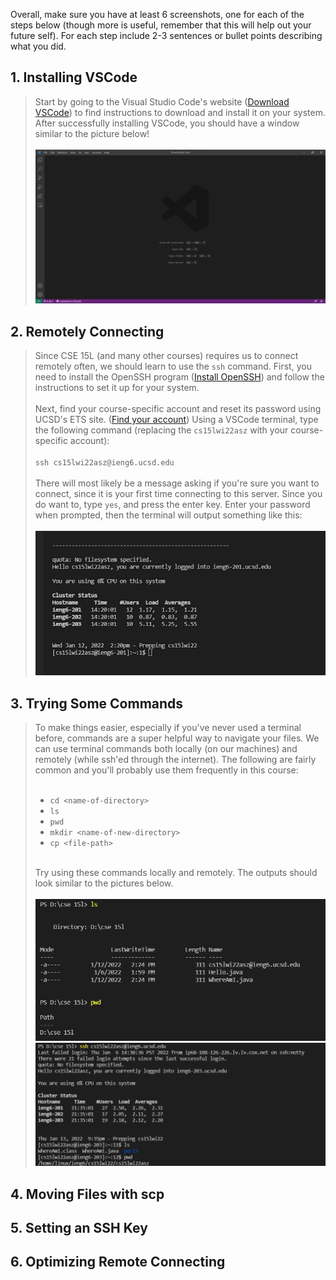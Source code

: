 Overall, make sure you have at least 6 screenshots, one for each of the steps below (though more is useful, remember that this will help out your future self). For each step include 2-3 sentences or bullet points describing what you did.

## 1. Installing VSCode
> Start by going to the Visual Studio Code's website ([Download VSCode](https://code.visualstudio.com/Download)) to find instructions to download and install it on your system. After successfully installing VSCode, you should have a window similar to the picture below!
<br><br>
![Image](photos/vscode2.png "VSCode example")



## 2. Remotely Connecting
> Since CSE 15L (and many other courses) requires us to connect remotely often, we should learn to use the `ssh` command. First, you need to install the OpenSSH program ([Install OpenSSH](https://docs.microsoft.com/en-us/windows-server/administration/openssh/openssh_install_firstuse)) and follow the instructions to set it up for your system. 
<br><br>
Next, find your course-specific account and reset its password using UCSD's ETS site. ([Find your account](https://sdacs.ucsd.edu/~icc/index.php)) Using a VSCode terminal, type the following command (replacing the `cs15lwi22asz` with your course-specific account):
<br><br>
`ssh cs15lwi22asz@ieng6.ucsd.edu`
<br><br>
There will most likely be a message asking if you're sure you want to connect, since it is your first time connecting to this server. Since you do want to, type `yes`, and press the enter key. Enter your password when prompted, then the terminal will output something like this:
<br><br>
![Image](photos/ssh.png "ssh example")



## 3. Trying Some Commands
> To make things easier, especially if you've never used a terminal before, commands are a super helpful way to navigate your files. We can use terminal commands both locally (on our machines) and remotely (while ssh'ed through the internet). The following are fairly common and you'll probably use them frequently in this course:
<br><br>
>
>- `cd <name-of-directory>`
>- `ls`
>- `pwd`
>- `mkdir <name-of-new-directory>`
>- `cp <file-path>`
<br><br>
>
> Try using these commands locally and remotely. The outputs should look similar to the pictures below.
<br><br>
![Image](photos/commands1.png "Local commands example")
![Image](photos/commands2.png "Remote commands example")



## 4. Moving Files with scp



## 5. Setting an SSH Key



## 6. Optimizing Remote Connecting
